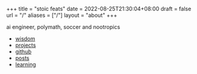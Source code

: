 +++
title =  "stoic feats"
date = 2022-08-25T21:30:04+08:00
draft = false
url = "/"
aliases = ["/"]
layout = "about"
+++

ai engineer, polymath, soccer and nootropics

- [wisdom](/wisdom)
- [projects](/projects)
- [github](https://github.com/stoicfeats)
- [posts](/posts)
- [learning](/learning)
    <!-- - [linkedin](https://www.linkedin.com/in/siddharthdhakaa/) -->
    <!-- - [rss](/index.xml) -->
    <!-- - [resume](/resume) -->

<!-- These are controlled by \_index.md under the root directory. If you want a more diverse self-introduction, you can insert the markdown content you want here. -->
